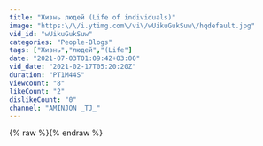 ```yaml
---
title: "Жизнь людей (Life of individuals)"
image: "https:\/\/i.ytimg.com\/vi\/wUikuGukSuw\/hqdefault.jpg"
vid_id: "wUikuGukSuw"
categories: "People-Blogs"
tags: ["Жизнь","людей","(Life"]
date: "2021-07-03T01:09:42+03:00"
vid_date: "2021-02-17T05:20:20Z"
duration: "PT1M44S"
viewcount: "8"
likeCount: "2"
dislikeCount: "0"
channel: "AMINJON _TJ_"
---
```

{% raw %}{% endraw %}
